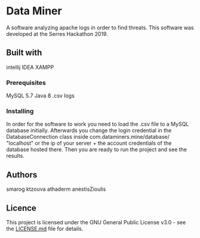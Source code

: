 # Data Miner

A software analyzing apache logs in order to find threats. This software was developed at the Serres Hackathon 2019.

## Built with
intellij IDEA
XAMPP

### Prerequisites
MySQL 5.7
Java 8 
.csv logs

### Installing
In order for the software to work you need to load the .csv file to a MySQL database initially.
Afterwards you change the login credential in the DatabaseConnection class inside com.dataminers.mine/database/
"localhost" or the ip of your server + the account credentials of the database hosted there.
Then you are ready to run the project and see the results.

## Authors
smarog
ktzouva
athaderm
anestisZioulis

## Licence
This project is licensed under the GNU General Public License v3.0 - see the [LICENSE.md](LICENSE.md) file for details.

